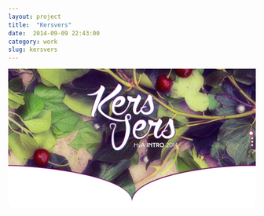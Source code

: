 ```yaml
---
layout: project
title:  "Kersvers"
date:  2014-09-09 22:43:00
category: work
slug: kersvers
---
```

![Kersvers](/assets/work/kersvers/shot_1.jpg)
